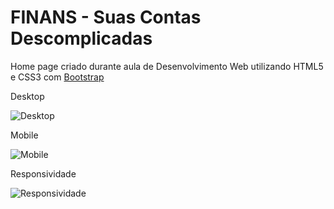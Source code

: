 # FINANS - Suas Contas Descomplicadas

Home page criado durante aula de Desenvolvimento Web utilizando HTML5 e CSS3 com [Bootstrap](https://getbootstrap.com/)

Desktop

![Desktop](https://media.giphy.com/media/MeCOiQm8Pm7bztByFY/giphy.gif)

Mobile

![Mobile](https://media.giphy.com/media/ZdHsCHYXvYDEB59BaJ/giphy.gif)

Responsividade

![Responsividade](https://media.giphy.com/media/dy3Ngz1f914vYoL0rr/giphy.gif)
